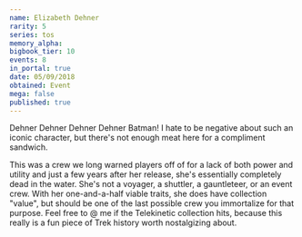 ```yaml
---
name: Elizabeth Dehner
rarity: 5
series: tos
memory_alpha:
bigbook_tier: 10
events: 8
in_portal: true
date: 05/09/2018
obtained: Event
mega: false
published: true
---
```


Dehner Dehner Dehner Dehner Batman! I hate to be negative about such an iconic character, but there's not enough meat here for a compliment sandwich.

This was a crew we long warned players off of for a lack of both power and utility and just a few years after her release, she's essentially completely dead in the water. She's not a voyager, a shuttler, a gauntleteer, or an event crew. With her one-and-a-half viable traits, she does have collection "value", but should be one of the last possible crew you immortalize for that purpose. Feel free to @ me if the Telekinetic collection hits, because this really is a fun piece of Trek history worth nostalgizing about.
